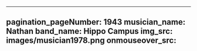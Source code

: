 ------
pagination_pageNumber: 1943
musician_name: Nathan
band_name: Hippo Campus
img_src: images/musician1978.png
onmouseover_src: 
------